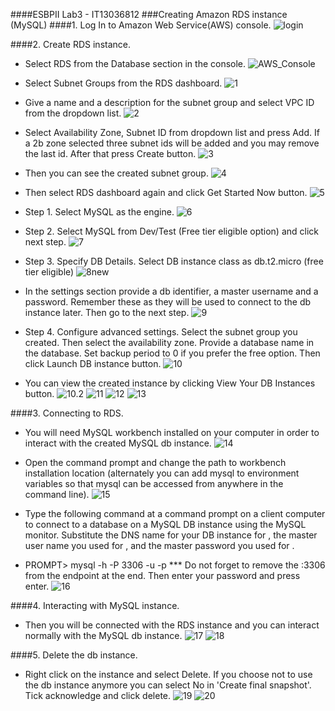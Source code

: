 ####ESBPII Lab3 - IT13036812
###Creating Amazon RDS instance (MySQL)
####1. Log In to Amazon Web Service(AWS) console.
![login](http://i.imgur.com/BEAfHwa.png)

####2. Create RDS instance.
* Select RDS from the Database section in the console.
![AWS_Console](http://i.imgur.com/Pm55f3h.png)

* Select Subnet Groups from the RDS dashboard.
![1](http://i.imgur.com/zX8iy53.png)

* Give a name and a description for the subnet group and select VPC ID from the dropdown list. 
![2](http://i.imgur.com/0kgPinT.png)

* Select Availability Zone, Subnet ID from dropdown list and press Add. If a 2b zone selected three subnet ids will be added and you may remove the last id. After that press Create button.
![3](http://i.imgur.com/P3fGW70.png)

* Then you can see the created subnet group.
![4](http://i.imgur.com/V2RiQUB.png)

* Then select RDS dashboard again and click Get Started Now button.
![5](http://i.imgur.com/yL6Rmpc.png)

*  Step 1. Select MySQL as the engine.
![6](http://i.imgur.com/1dIdi1D.png)

*  Step 2. Select MySQL from Dev/Test (Free tier eligible option) and click next step.
![7](http://i.imgur.com/UTxD4lo.png)

*  Step 3. Specify DB Details. Select DB instance class as db.t2.micro (free tier eligible)
![8new](http://i.imgur.com/cpYcpGy.png)

*   In the settings section provide a db identifier, a master username and a password. Remember these as they will be used to connect to the db instance later. Then go to the next step.
![9](http://i.imgur.com/JWfSvSP.png)

* Step 4. Configure advanced settings. Select the subnet group you created. Then select the availability zone. Provide a database name in the database. Set backup period to 0 if you prefer the free option. Then click Launch DB instance button.
![10](http://i.imgur.com/Jw51fE7.png)

* You can view the created instance by clicking View Your DB Instances button.
![10.2](http://i.imgur.com/o7tHjjs.png)
![11](http://i.imgur.com/oqRHr53.png)
![12](http://i.imgur.com/Fb5UzLr.png)
![13](http://i.imgur.com/Bkaqv9O.png)

####3. Connecting to RDS.
* You will need MySQL workbench installed on your computer in order to interact with the created MySQL db instance.
![14](http://i.imgur.com/efGkNG9.png)

* Open the command prompt and change the path to workbench installation location (alternately you can add mysql to environment variables so that mysql can be accessed from anywhere in the command line).
![15](http://i.imgur.com/lUchLtK.png)

* Type the following command at a command prompt on a client computer to connect to a database on a MySQL DB instance using the MySQL monitor. Substitute the DNS name for your DB instance for <endpoint>, the master user name you used for <mymasteruser>, and the master password you used for <password>.
   
* PROMPT> mysql -h <endpoint> -P 3306 -u <mymasteruser> -p
*** Do not  forget to remove the :3306 from the endpoint at the end. Then enter your password and press enter.
![16](http://i.imgur.com/JXEhULH.png)

####4. Interacting with MySQL instance.
* Then you will be connected with the RDS instance and you can interact normally with the MySQL db instance.
![17](http://i.imgur.com/11S1Jk8.png)
![18](http://i.imgur.com/kCDzdrK.png)

####5. Delete the db instance.
* Right click on the instance and select Delete. If you choose not to use the db instance anymore you can select No in 'Create final snapshot'. Tick acknowledge and click delete.
![19](http://i.imgur.com/jju9sPq.png)
![20](http://i.imgur.com/Z8qoPEJ.png)